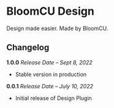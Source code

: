 # BloomCU Design

Design made easier. Made by BloomCU.

## Changelog

**1.0.0**
*Release Date – Sept 8, 2022*
* Stable version in production

**0.0.1**
*Release Date – July 10, 2022*
* Initial release of Design Plugin
